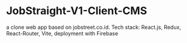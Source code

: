 # JobStraight-V1-Client-CMS

a clone web app based on jobstreet.co.id. Tech stack: React.js, Redux, React-Router, Vite, deployment with Firebase
